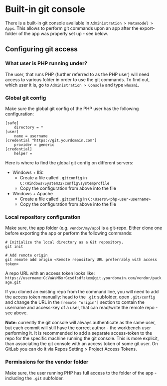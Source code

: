 # Built-in git console

There is a built-in git console available in `Administration > Metamodel > Apps`. This allows to perform git commands upon an app after the export-folder of the app was properly set up - see below.

## Configuring git access

### What user is PHP running under?

The user, that runs PHP (further referred to as the PHP user) will need access to various folder in order to use the git commands. To find out, which user it is, go to `Administration > Console` and type `whoami`.

### Global git config 

Make sure the global git config of the PHP user has the following configuration:

```
[safe]
	directory = *
[user]
	name = username
[credential "https://git.yourdomain.com"]
	provider = generic
[credential]
    helper = 

```

Here is where to find the global git config on different servers:

- Windows + IIS: 
	- Create a file called `.gitconfig` in `C:\Windows\System32\config\systemprofile`
	- Copy the configuration from above into the file
- Windows + Apache
	- Create a file called `.gitconfig` in `C:\Users\<php-user-username>`
	- Copy the configuration from above into the file

### Local repository configuration

Make sure, the app folder (e.g. `vendor/my/app`) is a git-repo. Either clone one before exporting the app or perform the following commands:

```
# Initialize the local directory as a Git repository.
git init

# Add remote origin
git remote add origin <Remote repository URL preferrably with access token>
```

A repo URL with an access token looks like: `https://username:CcVuWsM6xrGcsdfsdfzkex@git.yourdomain.com/vendor/package.git`

If you cloned an existing repo from the command line, you will need to add the access token manually: head to the `.git` subfolder, open `.git/config` and change the URL in the `[remote "origin"]` section to contain the username and access-key of a user, that can read/write the remote repo - see above.

**Note:** currently the git console will always authenticate as the same user, but each commit will still have the correct author - the workbench user performing it. It is recommended to add a separate access-token to the repo for the specific machine running the git console. This is more explicit, than associating the git console with an access token of some git user. On GitLab you can do it via Repos Setting > Project Access Tokens.

### Permissions for the vendor folder

Make sure, the user running PHP has full access to the folder of the app - including the `.git` subfolder.